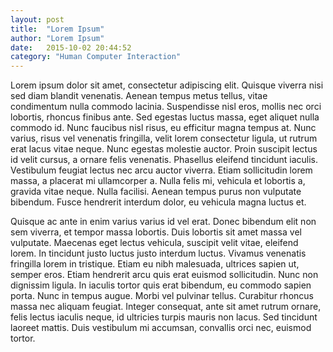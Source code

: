 ```yaml
---
layout: post
title:  "Lorem Ipsum"
author: "Lorem Ipsum"
date:   2015-10-02 20:44:52
category: "Human Computer Interaction"
---
```


Lorem ipsum dolor sit amet, consectetur adipiscing elit. Quisque viverra nisi sed diam blandit venenatis. Aenean tempus metus tellus, vitae condimentum nulla commodo lacinia. Suspendisse nisl eros, mollis nec orci lobortis, rhoncus finibus ante. Sed egestas luctus massa, eget aliquet nulla commodo id. Nunc faucibus nisl risus, eu efficitur magna tempus at. Nunc varius, risus vel venenatis fringilla, velit lorem consectetur ligula, ut rutrum erat lacus vitae neque. Nunc egestas molestie auctor. Proin suscipit lectus id velit cursus, a ornare felis venenatis. Phasellus eleifend tincidunt iaculis. Vestibulum feugiat lectus nec arcu auctor viverra. Etiam sollicitudin lorem massa, a placerat mi ullamcorper a. Nulla felis mi, vehicula et lobortis a, gravida vitae neque. Nulla facilisi. Aenean tempus purus non vulputate bibendum. Fusce hendrerit interdum dolor, eu vehicula magna luctus et.

Quisque ac ante in enim varius varius id vel erat. Donec bibendum elit non sem viverra, et tempor massa lobortis. Duis lobortis sit amet massa vel vulputate. Maecenas eget lectus vehicula, suscipit velit vitae, eleifend lorem. In tincidunt justo luctus justo interdum luctus. Vivamus venenatis fringilla lorem in tristique. Etiam eu nibh malesuada, ultrices sapien ut, semper eros. Etiam hendrerit arcu quis erat euismod sollicitudin. Nunc non dignissim ligula. In iaculis tortor quis erat bibendum, eu commodo sapien porta. Nunc in tempus augue. Morbi vel pulvinar tellus. Curabitur rhoncus massa nec aliquam feugiat. Integer consequat, ante sit amet rutrum ornare, felis lectus iaculis neque, id ultricies turpis mauris non lacus. Sed tincidunt laoreet mattis. Duis vestibulum mi accumsan, convallis orci nec, euismod tortor.